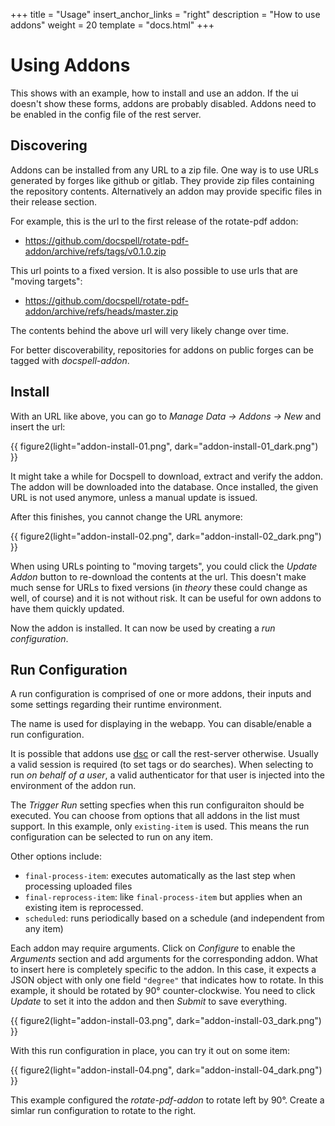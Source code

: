 +++
title = "Usage"
insert_anchor_links = "right"
description = "How to use addons"
weight = 20
template = "docs.html"
+++

# Using Addons

This shows with an example, how to install and use an addon. If the ui
doesn't show these forms, addons are probably disabled. Addons need to
be enabled in the config file of the rest server.

## Discovering

Addons can be installed from any URL to a zip file. One way is to use
URLs generated by forges like github or gitlab. They provide zip files
containing the repository contents. Alternatively an addon may provide
specific files in their release section.

For example, this is the url to the first release of the rotate-pdf
addon:

- <https://github.com/docspell/rotate-pdf-addon/archive/refs/tags/v0.1.0.zip>

This url points to a fixed version. It is also possible to use urls
that are "moving targets":

- <https://github.com/docspell/rotate-pdf-addon/archive/refs/heads/master.zip>

The contents behind the above url will very likely change over time.

For better discoverability, repositories for addons on public forges
can be tagged with *docspell-addon*.

## Install

With an URL like above, you can go to *Manage Data -> Addons -> New*
and insert the url:

{{ figure2(light="addon-install-01.png", dark="addon-install-01_dark.png") }}

It might take a while for Docspell to download, extract and verify the
addon. The addon will be downloaded into the database. Once installed,
the given URL is not used anymore, unless a manual update is issued.

After this finishes, you cannot change the URL anymore:

{{ figure2(light="addon-install-02.png", dark="addon-install-02_dark.png") }}

When using URLs pointing to "moving targets", you could click the
*Update Addon* button to re-download the contents at the url. This
doesn't make much sense for URLs to fixed versions (in *theory* these
could change as well, of course) and it is not without risk. It can be
useful for own addons to have them quickly updated.

Now the addon is installed. It can now be used by creating a *run configuration*.

## Run Configuration

A run configuration is comprised of one or more addons, their inputs
and some settings regarding their runtime environment.

The name is used for displaying in the webapp. You can disable/enable
a run configuration.

It is possible that addons use [dsc](@/docs/tools/cli.md) or call the
rest-server otherwise. Usually a valid session is required (to set
tags or do searches). When selecting to run *on behalf of a user*, a
valid authenticator for that user is injected into the environment of
the addon run.

The *Trigger Run* setting specfies when this run configuraiton should
be executed. You can choose from options that all addons in the list
must support. In this example, only `existing-item` is used. This
means the run configuration can be selected to run on any item.

Other options include:
- `final-process-item`: executes automatically as the last step when
  processing uploaded files
- `final-reprocess-item`: like `final-process-item` but applies when
  an existing item is reprocessed.
- `scheduled`: runs periodically based on a schedule (and independent
  from any item)

Each addon may require arguments. Click on *Configure* to enable the
*Arguments* section and add arguments for the corresponding addon.
What to insert here is completely specific to the addon. In this case,
it expects a JSON object with only one field `"degree"` that indicates
how to rotate. In this example, it should be rotated by 90°
counter-clockwise. You need to click *Update* to set it into the addon
and then *Submit* to save everything.

{{ figure2(light="addon-install-03.png", dark="addon-install-03_dark.png") }}


With this run configuration in place, you can try it out on some item:

{{ figure2(light="addon-install-04.png", dark="addon-install-04_dark.png") }}

This example configured the *rotate-pdf-addon* to rotate left by 90°.
Create a simlar run configuration to rotate to the right.
